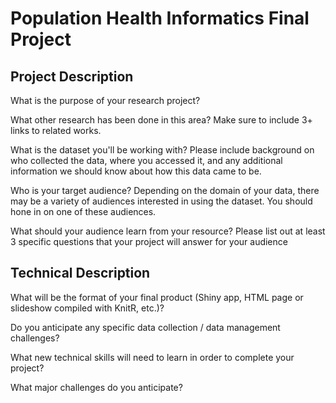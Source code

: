 # Population Health Informatics Final Project
## Project Description

What is the purpose of your research project?  

What other research has been done in this area? Make sure to include 3+ links to related works.  

What is the dataset you'll be working with?  Please include background on who collected the data, where you accessed it, and any additional information we should know about how this data came to be.  

Who is your target audience?  Depending on the domain of your data, there may be a variety of audiences interested in using the dataset. You should hone in on one of these audiences.  

What should your audience learn from your resource? Please list out at least 3 specific questions that your project will answer for your audience  

## Technical Description

What will be the format of your final product (Shiny app, HTML page or slideshow compiled with KnitR, etc.)?  

Do you anticipate any specific data collection / data management challenges?  

What new technical skills will need to learn in order to complete your project?  

What major challenges do you anticipate?   

